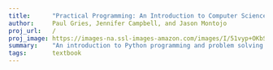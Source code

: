 ```yaml
---
title:      "Practical Programming: An Introduction to Computer Science Using Python 3"
author:	    Paul Gries, Jennifer Campbell, and Jason Montojo
proj_url:   /
proj_image: https://images-na.ssl-images-amazon.com/images/I/51vyp+OKbSL._SX403_BO1,204,203,200_.jpg
summary:    "An introduction to Python programming and problem solving that pairs with a Coursera MOOC."
tags:       textbook
---
```

